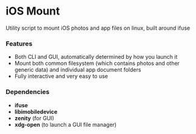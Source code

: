 # iOS Mount
Utility script to mount iOS photos and app files on linux, built around ifuse

### Features
 - Both CLI and GUI, automatically determined by how you launch it
 - Mount both common filesystem (which contains photos and other generic data) and individual app document folders
 - Fully interactive and very easy to use

### Dependencies
- **ifuse**
- **libimobiledevice**
- **zenity** (for GUI)
- **xdg-open** (to launch a GUI file manager)
